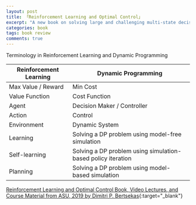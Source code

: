 ```yaml
---
layout: post
title: 「Reinforcement Learning and Optimal Control」
excerpt: "A new book on solving large and challenging multi-state decision problems."
categories: book
tags: book review
comments: true
---
```


Terminology in Reinforcement Learning and Dynamic Programming

| Reinforcement Learning | Dynamic Programming |
| -- | -- |
| Max Value / Reward | Min Cost |
| Value Function | Cost Function |
| Agent | Decision Maker / Controller |
| Action | Control |
| Environment | Dynamic System |
| Learning | Solving a DP problem using model-free simulation |
| Self-learning | Solving a DP problem using simulation-based policy iteration |
| Planning | Solving a DP problem using model-based simulation |

[Reinforcement Learning and Optimal Control Book, Video Lectures, and Course Material from ASU, 2019 by Dimitri P. Bertsekas](https://web.mit.edu/dimitrib/www/RLbook.html){:target="_blank"}